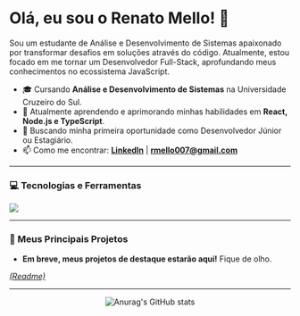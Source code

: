 # Olá, eu sou o Renato Mello! 👋

<p align="left">
  Sou um estudante de Análise e Desenvolvimento de Sistemas apaixonado por transformar desafios em soluções através do código. Atualmente, estou focado em me tornar um Desenvolvedor Full-Stack, aprofundando meus conhecimentos no ecossistema JavaScript.
</p>

- 🎓 Cursando **Análise e Desenvolvimento de Sistemas** na Universidade Cruzeiro do Sul.
- 🌱 Atualmente aprendendo e aprimorando minhas habilidades em **React, Node.js e TypeScript**.
- 💼 Buscando minha primeira oportunidade como Desenvolvedor Júnior ou Estagiário.
- 📫 Como me encontrar: **[LinkedIn](www.linkedin.com/in/renato-mello-dev)** | **rmello007@gmail.com**

---

### 💻 Tecnologias e Ferramentas

<p align="left">
  <a href="https://skillicons.dev">
    <img src="https://skillicons.dev/icons?i=javascript,typescript,react,nodejs,express,html,css,mysql,git,vscode,figma&perline=5" />
  </a>
</p>

---

### 🚀 Meus Principais Projetos

* **Em breve, meus projetos de destaque estarão aqui!** Fique de olho.

*[(Readme)](https://github.com/Mellosre/Mellosre/blob/main/README.md)*

---

<div align="center">

![Anurag's GitHub stats](https://github-readme-stats.vercel.app/api?username=Mellosre&show_icons=true&theme=dracula)

</div>
